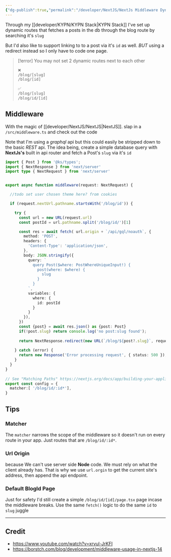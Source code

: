 ```yaml
---
{"dg-publish":true,"permalink":"/developer/NextJS/NextJs Middleware Dynamic Redirect/","tags":["js","reactjs","nodejs","javascript","API"],"created":"2024-11-21T20:45:59.000-06:00","updated":"2024-11-21T20:45:59.000-06:00"}
---
```


Through my [[developer/KYPN/KYPN Stack\|KYPN Stack]] I've set up dynamic routes that fetches a posts in the db through the blog route by searching it's `slug`

But I'd also like to support linking to to a post via it's `id` as well. *BUT* using a redirect instead so I only have to code one page.

> [!error] You may not set 2 dynamic routes next to each other
> ```txt
> ❌ 
> /blog/[slug]
> /blog/[id]
> 
> ✅
> /blog/[slug]
> /blog/id/[id]
> ```

## Middleware
With the magic of [[developer/NextJS/NextJS\|NextJS]]. slap in a `/src/middleware.ts` and check out the code

Note that I'm using a *graphql* api but this could easily be stripped down to the basic *REST* api. The idea being, create a simple database query with **NextJs's** built in api router and fetch a Post's `slug` via it's `id`

```ts
import { Post } from '@ks/types';
import { NextResponse } from 'next/server'
import type { NextRequest } from 'next/server'


export async function middleware(request: NextRequest) {

  //todo set user chosen theme here? from cookies

  if (request.nextUrl.pathname.startsWith('/blog/id')) {

    try {
      const url = new URL(request.url)
      const postId = url.pathname.split('/blog/id/')[1]

      const res = await fetch( url.origin + `/api/gql/noauth`, {
        method: 'POST',
        headers: {
          'Content-Type': 'application/json',
        },
        body: JSON.stringify({
          query: `
            query Post($where: PostWhereUniqueInput!) {
              post(where: $where) {
                slug
              }
            }
          `,
          variables: {
            where: {
              id: postId
            }
          }
        }),
      })
      const {post} = await res.json() as {post: Post}
      if(!post.slug) return console.log('no post:slug found');
      
      return NextResponse.redirect(new URL(`/blog/${post?.slug}`, request.url))
      
    } catch (error) {
      return new Response('Error processing request', { status: 500 });
    }
  }
}
 
// See "Matching Paths" https://nextjs.org/docs/app/building-your-application/routing/middleware#matching-paths
export const config = {
  matcher:[ '/blog/id/:id*'],
}
```

## Tips
### Matcher
The `matcher` narrows the scope of the middleware so it doesn't run on every route in your app. Just routes that are `/blog/id/:id*`. 
### Url Origin
because We can't use server side **Node** code. We must rely on what the client already has. That is why we use `url.orgin` to get the current site's address, then append the api endpoint.
### Default BlogId Page
Just for safety I'd still create a simple `/blog/id/[id]/page.tsx` page incase the middleware breaks. Use the same `fetch()` logic to do the same `id` to `slug` juggle

---
## Credit
- https://www.youtube.com/watch?v=xrvul-JrKFI
- https://borstch.com/blog/development/middleware-usage-in-nextjs-14